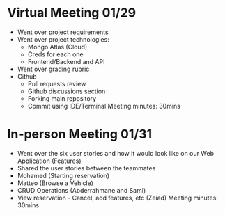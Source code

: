 # Virtual Meeting 01/29
- Went over project requirements
- Went over project technologies:
    - Mongo Atlas (Cloud)
    - Creds for each one
    - Frontend/Backend and API
- Went over grading rubric
- Github
    - Pull requests review
    - Github discussions section
    - Forking main repository
    - Commit using IDE/Terminal
Meeting minutes: 30mins

# In-person Meeting 01/31
- Went over the six user stories and how it would look like on our Web Application (Features)
- Shared the user stories between the teammates
- Mohamed (Starting reservation)
- Matteo (Browse a Vehicle)
- CRUD Operations (Abderrahmane and Sami)
- View reservation - Cancel, add features, etc (Zeiad) 
Meeting minutes: 30mins
